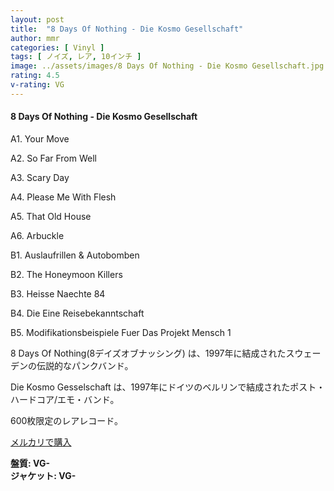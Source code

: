 ```yaml
---
layout: post
title:  "8 Days Of Nothing - Die Kosmo Gesellschaft"
author: mmr
categories: [ Vinyl ]
tags: [ ノイズ, レア, 10インチ ]
image: ../assets/images/8 Days Of Nothing - Die Kosmo Gesellschaft.jpg
rating: 4.5
v-rating: VG
---
```


#### 8 Days Of Nothing - Die Kosmo Gesellschaft

A1. Your Move

A2. So Far From Well

A3. Scary Day

A4. Please Me With Flesh

A5. That Old House

A6. Arbuckle

B1. Auslaufrillen & Autobomben

B2. The Honeymoon Killers

B3. Heisse Naechte 84

B4. Die Eine Reisebekanntschaft

B5. Modifikationsbeispiele Fuer Das Projekt Mensch 1

8 Days Of Nothing(8デイズオブナッシング) は、1997年に結成されたスウェーデンの伝説的なパンクバンド。

Die Kosmo Gesselschaft は、1997年にドイツのベルリンで結成されたポスト・ハードコア/エモ・バンド。

600枚限定のレアレコード。

[メルカリで購入](https://jp.mercari.com/item/m58782538124?afid=61426089877)

<div class="mt-4 mb-4 d-flex align-items-center">
<strong class="mr-1">盤質: VG-</strong>
</div>
<div class="mt-4 mb-4 d-flex align-items-center">
<strong class="mr-1">ジャケット: VG-</strong>
</div>
